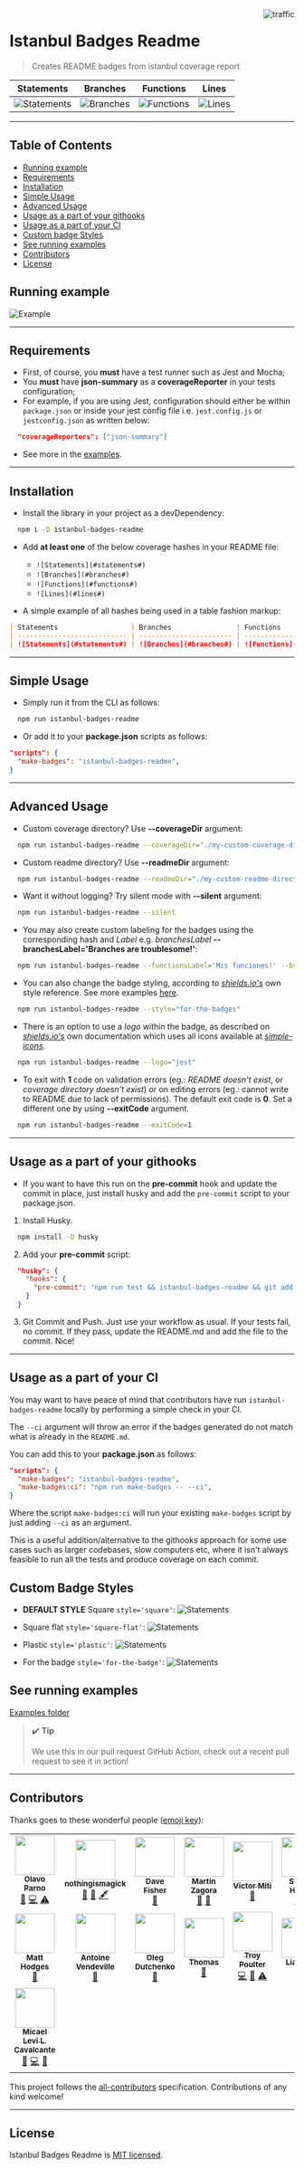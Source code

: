 <img align="right" alt="traffic" src="https://pv-badge.herokuapp.com/total.svg?repo_id=olavoparno-istanbul-badges-readme"/>

# Istanbul Badges Readme

> Creates README badges from istanbul coverage report

| Statements                                                                                 | Branches                                                                               | Functions                                                                           | Lines                                                                            |
| ------------------------------------------------------------------------------------------ | -------------------------------------------------------------------------------------- | ----------------------------------------------------------------------------------- | -------------------------------------------------------------------------------- |
| ![Statements](https://img.shields.io/badge/statements-90.59%25-brightgreen.svg?style=flat) | ![Branches](https://img.shields.io/badge/branches-56.25%25-red.svg?style=flat) | ![Functions](https://img.shields.io/badge/functions-98%25-brightgreen.svg?style=flat) | ![Lines](https://img.shields.io/badge/lines-90.96%25-brightgreen.svg?style=flat) |

---

## Table of Contents

- [Running example](#running-example)
- [Requirements](#requirements)
- [Installation](#installation)
- [Simple Usage](#simple-usage)
- [Advanced Usage](#advanced-usage)
- [Usage as a part of your githooks](#usage-as-a-part-of-your-githooks)
- [Usage as a part of your CI](#usage-as-a-part-of-your-ci)
- [Custom badge Styles](#custom-badge-styles)
- [See running examples](#see-running-examples)
- [Contributors](#contributors)
- [License](#license)

## Running example

![Example](./assets/readme-gif.gif)

---

## Requirements

- First, of course, you **must** have a test runner such as Jest and Mocha;
- You **must** have **json-summary** as a **coverageReporter** in your tests configuration;
- For example, if you are using Jest, configuration should either be within `package.json` or inside your jest config file i.e. `jest.config.js` or `jestconfig.json` as written below:

```json
  "coverageReporters": ["json-summary"]
```

- See more in the [examples](./examples/README.md).

---

## Installation

- Install the library in your project as a devDependency:

```bash
  npm i -D istanbul-badges-readme
```

- Add **at least one** of the below coverage hashes in your README file:

  - `![Statements](#statements#)`
  - `![Branches](#branches#)`
  - `![Functions](#functions#)`
  - `![Lines](#lines#)`

- A simple example of all hashes being used in a table fashion markup:

```markdown
| Statements                  | Branches                | Functions                 | Lines             |
| --------------------------- | ----------------------- | ------------------------- | ----------------- |
| ![Statements](#statements#) | ![Branches](#branches#) | ![Functions](#functions#) | ![Lines](#lines#) |
```

---

## Simple Usage

- Simply run it from the CLI as follows:

```bash
  npm run istanbul-badges-readme
```

- Or add it to your **package.json** scripts as follows:

```json
"scripts": {
  "make-badges": "istanbul-badges-readme",
}
```

---

## Advanced Usage

- Custom coverage directory? Use **--coverageDir** argument:

```bash
  npm run istanbul-badges-readme --coverageDir="./my-custom-coverage-directory"
```

- Custom readme directory? Use **--readmeDir** argument:

```bash
  npm run istanbul-badges-readme --readmeDir="./my-custom-readme-directory"
```

- Want it without logging? Try silent mode with **--silent** argument:

```bash
  npm run istanbul-badges-readme --silent
```

- You may also create custom labeling for the badges using the corresponding hash and _Label_ e.g. _branchesLabel_ **--branchesLabel='Branches are troublesome!'**:

```bash
  npm run istanbul-badges-readme --functionsLabel='Mis funciones!' --branchesLabel='Branches are troublesome!'
```

- You can also change the badge styling, according to _[shields.io's](https://shields.io/)_ own style reference. See more examples [here](#badge-styles).

```bash
  npm run istanbul-badges-readme --style="for-the-badges"
```

- There is an option to use a _logo_ within the badge, as described on _[shields.io's](https://shields.io/)_ own documentation which uses all icons available at _[simple-icons](https://simpleicons.org/)_.

```bash
  npm run istanbul-badges-readme --logo="jest"
```

- To exit with **1** code on validation errors (eg.: _README doesn't exist_, or _coverage directory doesn't exist_) or on editing errors (eg.: cannot write to README due to lack of permissions). The default exit code is **0**. Set a different one by using **--exitCode** argument.

```bash
  npm run istanbul-badges-readme --exitCode=1
```

---

## Usage as a part of your githooks

- If you want to have this run on the **pre-commit** hook and update the commit in place, just install husky and add the `pre-commit` script to your package.json.

1. Install Husky.

```bash
  npm install -D husky
```

2. Add your **pre-commit** script:

```json
  "husky": {
    "hooks": {
      "pre-commit": "npm run test && istanbul-badges-readme && git add 'README.md'"
    }
  }
```

3. Git Commit and Push. Just use your workflow as usual. If your tests fail, no commit. If they pass, update the README.md and add the file to the commit. Nice!

---

## Usage as a part of your CI

You may want to have peace of mind that contributors have run `istanbul-badges-readme` locally by performing a simple check in your CI.

The `--ci` argument will throw an error if the badges generated do not match what is already in the `README.md`.

You can add this to your **package.json** as follows:

```json
"scripts": {
  "make-badges": "istanbul-badges-readme",
  "make-badges:ci": "npm run make-badges -- --ci",
}
```

Where the script `make-badges:ci` will run your existing `make-badges` script by just adding `--ci` as an argument.

This is a useful addition/alternative to the githooks approach for some use cases such as larger codebases, slow computers etc, where it isn't always feasible to run all the tests and produce coverage on each commit.

## Custom Badge Styles

- **DEFAULT STYLE** Square `style='square'`:
  ![Statements](https://img.shields.io/badge/statements-100%25-brightgreen.svg?style=square)

- Square flat `style='square-flat'`:
  ![Statements](https://img.shields.io/badge/statements-100%25-brightgreen.svg?style=square-flat)

- Plastic `style='plastic'`:
  ![Statements](https://img.shields.io/badge/statements-100%25-brightgreen.svg?style=plastic)

- For the badge `style='for-the-badge'`:
  ![Statements](https://img.shields.io/badge/statements-100%25-brightgreen.svg?style=for-the-badge)

## See running examples

[Examples folder](./examples/README.md)

> ✔️ **Tip**
>
> We use this in our pull request GitHub Action, check out a recent pull request to see it in action!

---

## Contributors

Thanks goes to these wonderful people ([emoji key](https://allcontributors.org/docs/en/emoji-key)):

<!-- ALL-CONTRIBUTORS-LIST:START - Do not remove or modify this section -->
<!-- prettier-ignore-start -->
<!-- markdownlint-disable -->
<table>
  <tr>
    <td align="center"><a href="https://olavoparno.github.io"><img src="https://avatars1.githubusercontent.com/u/7513162?v=4?s=70" width="70px;" alt=""/><br /><sub><b>Olavo Parno</b></sub></a><br /><a href="#ideas-olavoparno" title="Ideas, Planning, & Feedback">🤔</a> <a href="https://github.com/olavoparno/istanbul-badges-readme/commits?author=olavoparno" title="Code">💻</a> <a href="https://github.com/olavoparno/istanbul-badges-readme/commits?author=olavoparno" title="Tests">⚠️</a></td>
    <td align="center"><a href="https://github.com/nothingismagick"><img src="https://avatars1.githubusercontent.com/u/35242872?v=4?s=70" width="70px;" alt=""/><br /><sub><b>nothingismagick</b></sub></a><br /><a href="#ideas-nothingismagick" title="Ideas, Planning, & Feedback">🤔</a> <a href="https://github.com/olavoparno/istanbul-badges-readme/issues?q=author%3Anothingismagick" title="Bug reports">🐛</a> <a href="#content-nothingismagick" title="Content">🖋</a></td>
    <td align="center"><a href="http://www.fallenclient.co.uk"><img src="https://avatars2.githubusercontent.com/u/326470?v=4?s=70" width="70px;" alt=""/><br /><sub><b>Dave Fisher</b></sub></a><br /><a href="https://github.com/olavoparno/istanbul-badges-readme/issues?q=author%3Afallenclient" title="Bug reports">🐛</a></td>
    <td align="center"><a href="http://twitter.com/zaggino"><img src="https://avatars1.githubusercontent.com/u/1067319?v=4?s=70" width="70px;" alt=""/><br /><sub><b>Martin Zagora</b></sub></a><br /><a href="#ideas-zaggino" title="Ideas, Planning, & Feedback">🤔</a> <a href="https://github.com/olavoparno/istanbul-badges-readme/issues?q=author%3Azaggino" title="Bug reports">🐛</a></td>
    <td align="center"><a href="https://github.com/engineervix"><img src="https://avatars3.githubusercontent.com/u/7713776?v=4?s=70" width="70px;" alt=""/><br /><sub><b>Victor Miti</b></sub></a><br /><a href="https://github.com/olavoparno/istanbul-badges-readme/issues?q=author%3Aengineervix" title="Bug reports">🐛</a></td>
    <td align="center"><a href="http://signalwerk.ch"><img src="https://avatars1.githubusercontent.com/u/992878?v=4?s=70" width="70px;" alt=""/><br /><sub><b>Stefan Huber</b></sub></a><br /><a href="#question-signalwerk" title="Answering Questions">💬</a> <a href="https://github.com/olavoparno/istanbul-badges-readme/commits?author=signalwerk" title="Documentation">📖</a></td>
    <td align="center"><a href="http://www.venturalp.com.br"><img src="https://avatars.githubusercontent.com/u/11214357?v=4?s=70" width="70px;" alt=""/><br /><sub><b>Guilherme Ventura</b></sub></a><br /><a href="#ideas-venturalp" title="Ideas, Planning, & Feedback">🤔</a> <a href="https://github.com/olavoparno/istanbul-badges-readme/commits?author=venturalp" title="Code">💻</a> <a href="https://github.com/olavoparno/istanbul-badges-readme/issues?q=author%3Aventuralp" title="Bug reports">🐛</a></td>
  </tr>
  <tr>
    <td align="center"><a href="https://github.com/mh1622"><img src="https://avatars.githubusercontent.com/u/59019985?v=4?s=70" width="70px;" alt=""/><br /><sub><b>Matt Hodges</b></sub></a><br /><a href="https://github.com/olavoparno/istanbul-badges-readme/issues?q=author%3Amh1622" title="Bug reports">🐛</a></td>
    <td align="center"><a href="https://github.com/Tlahey"><img src="https://avatars.githubusercontent.com/u/2856778?v=4?s=70" width="70px;" alt=""/><br /><sub><b>Antoine Vendeville</b></sub></a><br /><a href="https://github.com/olavoparno/istanbul-badges-readme/issues?q=author%3ATlahey" title="Bug reports">🐛</a></td>
    <td align="center"><a href="https://github.com/dutchenkoOleg"><img src="https://avatars.githubusercontent.com/u/16334642?v=4?s=70" width="70px;" alt=""/><br /><sub><b>Oleg Dutchenko</b></sub></a><br /><a href="https://github.com/olavoparno/istanbul-badges-readme/issues?q=author%3AdutchenkoOleg" title="Bug reports">🐛</a></td>
    <td align="center"><a href="https://creeation.de"><img src="https://avatars.githubusercontent.com/u/3277769?v=4?s=70" width="70px;" alt=""/><br /><sub><b>Thomas</b></sub></a><br /><a href="#ideas-CREEATION" title="Ideas, Planning, & Feedback">🤔</a></td>
    <td align="center"><a href="https://github.com/troypoulter"><img src="https://avatars.githubusercontent.com/u/19419349?v=4?s=70" width="70px;" alt=""/><br /><sub><b>Troy Poulter</b></sub></a><br /><a href="https://github.com/olavoparno/istanbul-badges-readme/commits?author=troypoulter" title="Code">💻</a> <a href="#ideas-troypoulter" title="Ideas, Planning, & Feedback">🤔</a> <a href="https://github.com/olavoparno/istanbul-badges-readme/commits?author=troypoulter" title="Tests">⚠️</a></td>
    <td align="center"><a href="https://github.com/liaoliaots"><img src="https://avatars.githubusercontent.com/u/27341089?v=4?s=70" width="70px;" alt=""/><br /><sub><b>LiaoLiao</b></sub></a><br /><a href="#ideas-liaoliaots" title="Ideas, Planning, & Feedback">🤔</a></td>
    <td align="center"><a href="https://github.com/David-Mimnagh"><img src="https://avatars.githubusercontent.com/u/10092258?v=4?s=70" width="70px;" alt=""/><br /><sub><b>David Mimnagh</b></sub></a><br /><a href="#ideas-David-Mimnagh" title="Ideas, Planning, & Feedback">🤔</a></td>
  </tr>
  <tr>
    <td align="center"><a href="http://micalevisk.github.io"><img src="https://avatars.githubusercontent.com/u/13461315?v=4?s=70" width="70px;" alt=""/><br /><sub><b>Micael Levi L. Cavalcante</b></sub></a><br /><a href="#ideas-micalevisk" title="Ideas, Planning, & Feedback">🤔</a> <a href="https://github.com/olavoparno/istanbul-badges-readme/commits?author=micalevisk" title="Code">💻</a> <a href="https://github.com/olavoparno/istanbul-badges-readme/issues?q=author%3Amicalevisk" title="Bug reports">🐛</a></td>
  </tr>
</table>

<!-- markdownlint-restore -->
<!-- prettier-ignore-end -->

<!-- ALL-CONTRIBUTORS-LIST:END -->

This project follows the [all-contributors](https://github.com/all-contributors/all-contributors) specification. Contributions of any kind welcome!

---

## License

Istanbul Badges Readme is [MIT licensed](./LICENSE).
